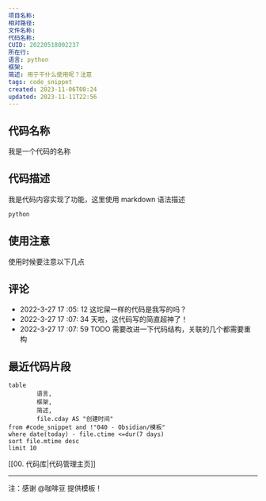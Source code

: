 ```yaml
---
项目名称: 
相对路径: 
文件名称: 
代码名称: 
CUID: 20220518002237
所在行: 
语言: python
框架: 
简述: 用于干什么使用呢？注意
tags: code_snippet
created: 2023-11-06T08:24
updated: 2023-11-11T22:56
---
```


## 代码名称

我是一个代码的名称

## 代码描述

我是代码内容实现了功能，这里使用 markdown 语法描述

```python
python
```

## 使用注意

使用时候要注意以下几点

## 评论

- 2022-3-27 17 :05: 12 这坨屎一样的代码是我写的吗？
- 2022-3-27 17 :07: 34 天啦，这代码写的简直超神了！
- 2022-3-27 17 :07: 59 TODO 需要改进一下代码结构，关联的几个都需要重构

## 最近代码片段

```dataview
table
		语言,
 		框架,
		简述,
		file.cday AS "创建时间"
from #code_snippet and !"040 - Obsidian/模板"
where date(today) - file.ctime <=dur(7 days)
sort file.mtime desc
limit 10
```

[[00. 代码库|代码管理主页]]

---

注：感谢 @咖啡豆 提供模板！
